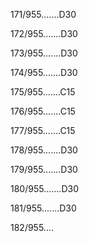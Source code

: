 171/955.......D30 


172/955.......D30 


173/955.......D30 


174/955.......D30 


175/955.......C15 


176/955.......C15 


177/955.......C15 


178/955.......D30 


179/955.......D30 


180/955.......D30 


181/955.......D30 


182/955.... 

